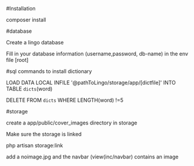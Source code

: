#Installation

composer install

#database

Create a lingo database

Fill in your database information (username,password, db-name) in the env file [root] 

#sql commands to install dictionary

LOAD DATA LOCAL INFILE '@pathToLingo/storage/app/[dictfile]' INTO TABLE `dicts`(word)

DELETE FROM `dicts` WHERE LENGTH(word) !=5 

#storage

create a app/public/cover_images directory in storage

Make sure the storage is linked

php artisan storage:link

add a noimage.jpg and the navbar (view(inc/navbar) contains  an image
